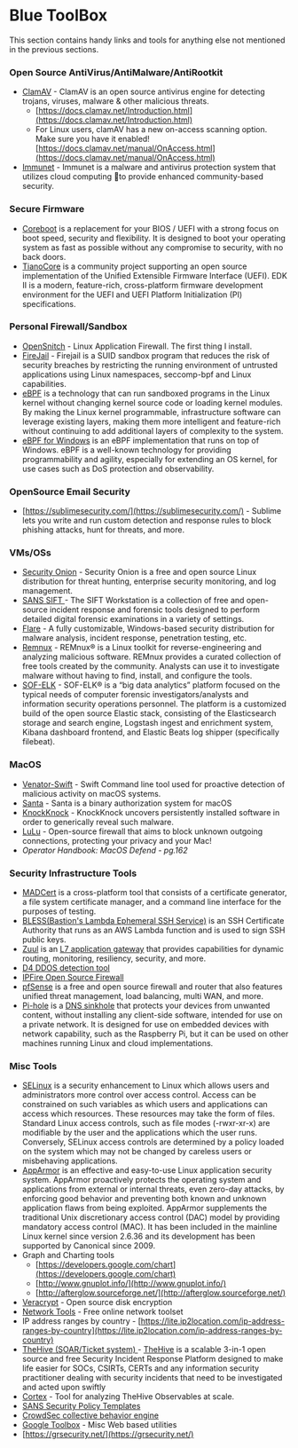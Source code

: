 # Blue ToolBox

This section contains handy links and tools for anything else not mentioned in the previous sections.

### **Open Source AntiVirus/AntiMalware/AntiRootkit**

* [ClamAV](https://www.clamav.net/downloads) - ClamAV is an open source antivirus engine for detecting trojans, viruses, malware & other malicious threats.
  * [https://docs.clamav.net/Introduction.html](https://docs.clamav.net/Introduction.html)
  * For Linux users, clamAV has a new on-access scanning option. Make sure you have it enabled! [https://docs.clamav.net/manual/OnAccess.html](https://docs.clamav.net/manual/OnAccess.html)
* [Immunet](https://www.immunet.com/index) - Immunet is a malware and antivirus protection system that utilizes cloud computing to provide enhanced community-based security.

### Secure Firmware

* [Coreboot](https://doc.coreboot.org/getting\_started/index.html) is a replacement for your BIOS / UEFI with a strong focus on boot speed, security and flexibility. It is designed to boot your operating system as fast as possible without any compromise to security, with no back doors.
* [TianoCore](https://www.tianocore.org/) is a community project supporting an open source implementation of the Unified Extensible Firmware Interface (UEFI). EDK II is a modern, feature-rich, cross-platform firmware development environment for the UEFI and UEFI Platform Initialization (PI) specifications.

### **Personal Firewall/Sandbox**

* [OpenSnitch](https://github.com/evilsocket/opensnitch) - Linux Application Firewall. The first thing I install.
* [FireJail](https://github.com/netblue30/firejail) - Firejail is a SUID sandbox program that reduces the risk of security breaches by restricting the running environment of untrusted applications using Linux namespaces, seccomp-bpf and Linux capabilities.
* [eBPF](https://ebpf.io/) is a technology that can run sandboxed programs in the Linux kernel without changing kernel source code or loading kernel modules. By making the Linux kernel programmable, infrastructure software can leverage existing layers, making them more intelligent and feature-rich without continuing to add additional layers of complexity to the system.
* [eBPF for Windows](https://github.com/microsoft/ebpf-for-windows) is an eBPF implementation that runs on top of Windows. eBPF is a well-known technology for providing programmability and agility, especially for extending an OS kernel, for use cases such as DoS protection and observability.

### OpenSource Email Security

* [https://sublimesecurity.com/](https://sublimesecurity.com/) - Sublime lets you write and run custom detection and response rules to block phishing attacks, hunt for threats, and more.

### **VMs/OSs**

* [Security Onion](https://securityonionsolutions.com/) - Security Onion is a free and open source Linux distribution for threat hunting, enterprise security monitoring, and log management.
* [SANS SIFT ](https://digital-forensics.sans.org/community/downloads)- The SIFT Workstation is a collection of free and open-source incident response and forensic tools designed to perform detailed digital forensic examinations in a variety of settings.
* [Flare](https://github.com/fireeye/flare-vm) - A fully customizable, Windows-based security distribution for malware analysis, incident response, penetration testing, etc.
* [Remnux](https://remnux.org/) - REMnux® is a Linux toolkit for reverse-engineering and analyzing malicious software. REMnux provides a curated collection of free tools created by the community. Analysts can use it to investigate malware without having to find, install, and configure the tools.
* [SOF-ELK](https://github.com/philhagen/sof-elk) - SOF-ELK® is a “big data analytics” platform focused on the typical needs of computer forensic investigators/analysts and information security operations personnel. The platform is a customized build of the open source Elastic stack, consisting of the Elasticsearch storage and search engine, Logstash ingest and enrichment system, Kibana dashboard frontend, and Elastic Beats log shipper (specifically filebeat).

### **MacOS**

* [Venator-Swift](https://github.com/richiercyrus/Venator-Swifthttps:/github.com/richiercyrus/Venator-Swift) - Swift Command line tool used for proactive detection of malicious activity on macOS systems.
* [Santa](https://github.com/google/santa) - Santa is a binary authorization system for macOS
* [KnockKnock](https://www.objective-see.com/products/knockknock.html) - KnockKnock uncovers persistently installed software in order to generically reveal such malware.
* [LuLu](https://objective-see.com/products/lulu.html) - Open-source firewall that aims to block unknown outgoing connections, protecting your privacy and your Mac!
* _Operator Handbook: MacOS Defend - pg.162_

### Security Infrastructure Tools

* [MADCert](https://github.com/NationalSecurityAgency/MADCert) is a cross-platform tool that consists of a certificate generator, a file system certificate manager, and a command line interface for the purposes of testing.
* [BLESS(Bastion's Lambda Ephemeral SSH Service)](https://github.com/Netflix/bless) is an SSH Certificate Authority that runs as an AWS Lambda function and is used to sign SSH public keys.
* [Zuul](https://github.com/Netflix/zuul) is an [L7 application gateway](https://www.f5.com/services/resources/glossary/application-layer-gateway) that provides capabilities for dynamic routing, monitoring, resiliency, security, and more.
* [D4 DDOS detection tool ](https://d4-project.org/)
* [IPFire Open Source Firewall](https://www.ipfire.org/)&#x20;
* [pfSense](https://www.pfsense.org/) is a free and open source firewall and router that also features unified threat management, load balancing, multi WAN, and more.
* [Pi-hole](https://pi-hole.net/) is a [DNS sinkhole](https://en.wikipedia.org/wiki/DNS\_Sinkhole) that protects your devices from unwanted content, without installing any client-side software, intended for use on a private network. It is designed for use on embedded devices with network capability, such as the Raspberry Pi, but it can be used on other machines running Linux and cloud implementations.

### **Misc Tools**

* [SELinux](https://github.com/SELinuxProject/selinux) is a security enhancement to Linux which allows users and administrators more control over access control. Access can be constrained on such variables as which users and applications can access which resources. These resources may take the form of files. Standard Linux access controls, such as file modes (-rwxr-xr-x) are modifiable by the user and the applications which the user runs. Conversely, SELinux access controls are determined by a policy loaded on the system which may not be changed by careless users or misbehaving applications.
* [AppArmor](https://www.apparmor.net/) is an effective and easy-to-use Linux application security system. AppArmor proactively protects the operating system and applications from external or internal threats, even zero-day attacks, by enforcing good behavior and preventing both known and unknown application flaws from being exploited. AppArmor supplements the traditional Unix discretionary access control (DAC) model by providing mandatory access control (MAC). It has been included in the mainline Linux kernel since version 2.6.36 and its development has been supported by Canonical since 2009.
* Graph and Charting tools
  * [https://developers.google.com/chart](https://developers.google.com/chart)
  * [http://www.gnuplot.info/](http://www.gnuplot.info/)
  * [http://afterglow.sourceforge.net/](http://afterglow.sourceforge.net/)
* [Veracrypt](https://archive.codeplex.com/?p=veracrypt) - Open source disk encryption&#x20;
* [Network Tools](https://network-tools.com/) - Free online network toolset
* IP address ranges by country - [https://lite.ip2location.com/ip-address-ranges-by-country](https://lite.ip2location.com/ip-address-ranges-by-country)
* [TheHive  (SOAR/Ticket system) ](https://github.com/TheHive-Project/TheHive)- [TheHive](https://thehive-project.org/) is a scalable 3-in-1 open source and free Security Incident Response Platform designed to make life easier for SOCs, CSIRTs, CERTs and any information security practitioner dealing with security incidents that need to be investigated and acted upon swiftly
* [Cortex](https://github.com/TheHive-Project/Cortex) - Tool for analyzing TheHive Observables at scale.
* [SANS Security Policy Templates](https://www.sans.org/information-security-policy/)
* [CrowdSec collective behavior engine](https://github.com/crowdsecurity/crowdsec/)
* [Google Toolbox](https://toolbox.googleapps.com/apps/main/) - Misc Web based utilities
* [https://grsecurity.net/](https://grsecurity.net/)

